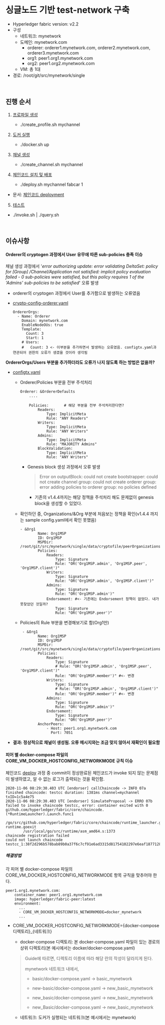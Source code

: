 

# 싱글노드 기반 test-network 구축

- Hyperledger fabric version: v2.2
- 구성
  - 네트워크: mynetwork
  - 도메인: mynetwork.com
    - orderer: orderer1.mynetwork.com, orderer2.mynetwork.com, orderer3.mynetwork.com
    - org1: peer1.org1.mynetwork.com
    - org2: peer1.org2.mynetwork.com
  - VM: 총 1대
- 경로: /root/git/src/mynetwork/single

<br>

## 진행 순서

1. [프로파일 생성](script/environment/create_profile.sh)

   - ./create_profile.sh mychannel

2. [도커 실행](script/environment/docker.sh)

   - ./docker.sh up

3. [채널 생성](script/channel/create_channel.sh)

   - ./create_channel.sh mychannel

4. [체인코드 설치 및 배포](script/chaincode/deploy.sh) 

   - ./deploy.sh mychannel fabcar 1
- 문서: [체인코드 deployment](script/chaincode/docs/deploy_cc.md)
   
5. [테스트](chaincode/invoke.sh)
- ./invoke.sh | ./query.sh

<br>

## 이슈사항

####  Orderer의 cryptogen 과정에서 User 유무에 따른 sub-policies 충족 이슈

채널 생성 과정에서 '*error authorizing update: error validating DeltaSet: policy for [Group] /Channel/Application not satisfied: implicit policy evaluation failed - 0 sub-policies were satisfied, but this policy requires 1 of the 'Admins' sub-policies to be satisfied*' 오류 발생

- orderer의 cryptogen 과정에서 User를 추가함으로 발생하는 오류였음 

- [crypto-config-orderer.yaml](file/cryptogen/crypto-config-orderer.yaml) 

  ```
  OrdererOrgs:
    - Name: Orderer
      Domain: mynetwork.com
      EnableNodeOUs: true
      Template:
        Count: 3
        Start: 1
      # Users:
      #   Count: 3 <- 이부분을 추가하면서 발생하는 오류였음. configtx.yaml과 연관되어 권한의 오류가 생겼을 것이라 생각됨
  ```



**OrdererOrgs/Users 부분을 추가하더라도 오류가 나지 않도록 하는 방법은 없을까?**

- [configtx.yaml](file/configtx/configtx.yaml)

  - Orderer/Policies 부분을 전부 주석처리

    ```
    Orderer: &OrdererDefaults
        ....
        
        Policies:		# 해당 부분을 전부 주석처리한다면?
            Readers:
                Type: ImplicitMeta
                Rule: "ANY Readers"
            Writers:
                Type: ImplicitMeta
                Rule: "ANY Writers"
            Admins:
                Type: ImplicitMeta
                Rule: "MAJORITY Admins"
            BlockValidation:
                Type: ImplicitMeta
                Rule: "ANY Writers"
    ```

    - Genesis block 생성 과정에서 오류 발생

      > Error on outputBlock: could not create bootstrapper: could not create channel group: could not create orderer group: error adding policies to orderer group: no policies defined

      - 기존의 v1.4.4까지는 해당 정책을 주석처리 해도 문제없이 genesis block을 생성할 수 있었다.

  - 확인하던 중, Organizations/&Org 부분에 처음보는 정책을 확인(v1.4.4 까지는 sample config.yaml에서 확인 못했음)

    ```
    - &Org1        
            Name: Org1MSP
            ID: Org1MSP
            MSPDir: /root/git/src/mynetwork/single/data/cryptofile/peerOrganizations/org1.mynetwork.com/msp
            Policies:
                Readers:
                    Type: Signature
                    Rule: "OR('Org1MSP.admin', 'Org1MSP.peer', 'Org1MSP.client')"
                Writers:
                    Type: Signature
                    Rule: "OR('Org1MSP.admin', 'Org1MSP.client')"
                Admins:
                    Type: Signature
                    Rule: "OR('Org1MSP.admin')"
                Endorsement: #<- 기존에는 Endorsement 정책이 없었다. 내가 못찾았던 것일까?
                    Type: Signature
                    Rule: "OR('Org1MSP.peer')"
    ```

  - Policies의 Rule 부분을 변경해보기로 함(Org1만)

    ```
     - &Org1
            Name: Org1MSP
            ID: Org1MSP
            MSPDir: /root/git/src/mynetwork/single/data/cryptofile/peerOrganizations/org1.mynetwork.com/msp
            Policies:
                Readers:
                    Type: Signature
                    # Rule: "OR('Org1MSP.admin', 'Org1MSP.peer', 'Org1MSP.client')"
                    Rule: "OR('Org1MSP.member')" #<- 변경
                Writers:
                    Type: Signature
                    # Rule: "OR('Org1MSP.admin', 'Org1MSP.client')"
                    Rule: "OR('Org1MSP.member')" #<- 변경
                Admins:
                    Type: Signature
                    Rule: "OR('Org1MSP.admin')"
                Endorsement:
                    Type: Signature
                    Rule: "OR('Org1MSP.peer')"
            AnchorPeers:
                - Host: peer1.org1.mynetwork.com
                  Port: 7051
    ```

- **결과: 정상적으로 채널이 생성됨. 오류 메시지와는 조금 맞지 않아서 재확인이 필요함**



#### 피어 별 docker-compose 파일의 CORE_VM_DOCKER_HOSTCONFIG_NETWORKMODE 규칙 이슈

체인코드 [deploy](script/chaincode/deploy.sh) 과정 중 commit이 정상완료된 체인코드가 invoke 되지 않는 문제점이 발생하였고, 알 수 없는 로그가 출력되는 것을 확인함.

```shell
2020-11-06 08:29:30.403 UTC [endorser] callChaincode -> INFO 07a finished chaincode: testcc duration: 1381ms channel=mychannel txID=1c5a4e75
2020-11-06 08:29:30.403 UTC [endorser] SimulateProposal -> ERRO 07b failed to invoke chaincode testcc, error: container exited with 0
github.com/hyperledger/fabric/core/chaincode.(*RuntimeLauncher).Launch.func1
        /go/src/github.com/hyperledger/fabric/core/chaincode/runtime_launcher.go:118
runtime.goexit
        /usr/local/go/src/runtime/asm_amd64.s:1373
chaincode registration failed
could not launch chaincode testcc_1:38f2d296b578bab89b0a37f6c7cf91e6ad3315d81754102297e6eaf187712871
```

##### 해결방법

각 피어 별 docker-compose 파일의 CORE_VM_DOCKER_HOSTCONFIG_NETWORKMODE 항목 규칙을 맞추어야 한다.

```
peer1.org1.mynetwork.com:
    container_name: peer1.org1.mynetwork.com
    image: hyperledger/fabric-peer:latest
    environment:
      ...
      - CORE_VM_DOCKER_HOSTCONFIG_NETWORKMODE=docker_mynetwork
      ...
```

- CORE_VM_DOCKER_HOSTCONFIG_NETWORKMODE={docker-compose 디렉토리}_{네트워크}

  - docker-compose 디렉토리: 본 docker-compose.yaml 파일이 있는 경로의 상위 디렉토리(본 예시에서는 docker/docker-compose.yaml)

  > Guide에 따르면, 디렉토리 이름에 따라 해당 란의 작성이 달라지게 된다.
  >
  > mynetwork 네트워크 내에서,
  >
  > - basic/docker-compose.yaml -> basic_mynetwork
  >
  > - new-basic/docker-compose.yaml -> new_basic_mynetwork
  > - new_basic/docker-compose.yaml -> new_basic_mynetwork
  > - new_Basic/docker-compose.yaml -> new_basic_mynetwork

  - 네트워크: 도커가 실행되는 네트워크(본 예시에서는 mynetwork)

  